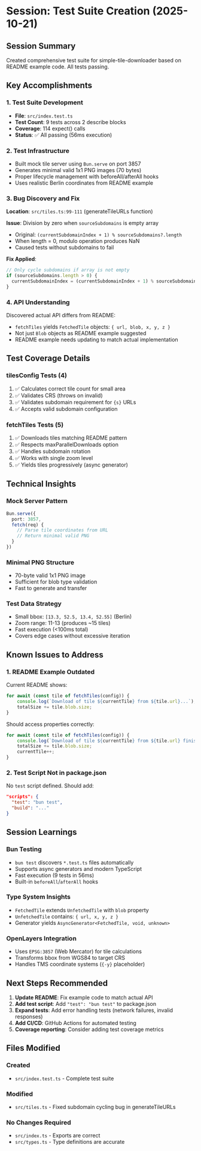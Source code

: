 # Session: Test Suite Creation (2025-10-21)

## Session Summary
Created comprehensive test suite for simple-tile-downloader based on README example code. All tests passing.

## Key Accomplishments

### 1. Test Suite Development
- **File**: `src/index.test.ts`
- **Test Count**: 9 tests across 2 describe blocks
- **Coverage**: 114 expect() calls
- **Status**: ✅ All passing (56ms execution)

### 2. Test Infrastructure
- Built mock tile server using `Bun.serve` on port 3857
- Generates minimal valid 1x1 PNG images (70 bytes)
- Proper lifecycle management with beforeAll/afterAll hooks
- Uses realistic Berlin coordinates from README example

### 3. Bug Discovery and Fix
**Location**: `src/tiles.ts:99-111` (generateTileURLs function)

**Issue**: Division by zero when `sourceSubdomains` is empty array
- Original: `(currentSubdomainIndex + 1) % sourceSubdomains?.length`
- When length = 0, modulo operation produces NaN
- Caused tests without subdomains to fail

**Fix Applied**:
```typescript
// Only cycle subdomains if array is not empty
if (sourceSubdomains.length > 0) {
  currentSubdomainIndex = (currentSubdomainIndex + 1) % sourceSubdomains.length;
}
```

### 4. API Understanding
Discovered actual API differs from README:
- `fetchTiles` yields `FetchedTile` objects: `{ url, blob, x, y, z }`
- Not just `Blob` objects as README example suggested
- README example needs updating to match actual implementation

## Test Coverage Details

### tilesConfig Tests (4)
1. ✅ Calculates correct tile count for small area
2. ✅ Validates CRS (throws on invalid)
3. ✅ Validates subdomain requirement for `{s}` URLs
4. ✅ Accepts valid subdomain configuration

### fetchTiles Tests (5)
1. ✅ Downloads tiles matching README pattern
2. ✅ Respects maxParallelDownloads option
3. ✅ Handles subdomain rotation
4. ✅ Works with single zoom level
5. ✅ Yields tiles progressively (async generator)

## Technical Insights

### Mock Server Pattern
```typescript
Bun.serve({
  port: 3857,
  fetch(req) {
    // Parse tile coordinates from URL
    // Return minimal valid PNG
  }
})
```

### Minimal PNG Structure
- 70-byte valid 1x1 PNG image
- Sufficient for blob type validation
- Fast to generate and transfer

### Test Data Strategy
- Small bbox: `[13.3, 52.5, 13.4, 52.55]` (Berlin)
- Zoom range: 11-13 (produces ~15 tiles)
- Fast execution (<100ms total)
- Covers edge cases without excessive iteration

## Known Issues to Address

### 1. README Example Outdated
Current README shows:
```typescript
for await (const tile of fetchTiles(config)) {
    console.log(`Download of tile ${currentTile} from ${tile.url}...`);
    totalSize += tile.blob.size;
}
```

Should access properties correctly:
```typescript
for await (const tile of fetchTiles(config)) {
    console.log(`Download of tile ${currentTile} from ${tile.url} finished (${tile.blob.size} Bytes)`);
    totalSize += tile.blob.size;
    currentTile++;
}
```

### 2. Test Script Not in package.json
No `test` script defined. Should add:
```json
"scripts": {
  "test": "bun test",
  "build": "..."
}
```

## Session Learnings

### Bun Testing
- `bun test` discovers `*.test.ts` files automatically
- Supports async generators and modern TypeScript
- Fast execution (9 tests in 56ms)
- Built-in `beforeAll`/`afterAll` hooks

### Type System Insights
- `FetchedTile` extends `UnfetchedTile` with `blob` property
- `UnfetchedTile` contains: `{ url, x, y, z }`
- Generator yields `AsyncGenerator<FetchedTile, void, unknown>`

### OpenLayers Integration
- Uses `EPSG:3857` (Web Mercator) for tile calculations
- Transforms bbox from WGS84 to target CRS
- Handles TMS coordinate systems (`{-y}` placeholder)

## Next Steps Recommended

1. **Update README**: Fix example code to match actual API
2. **Add test script**: Add `"test": "bun test"` to package.json
3. **Expand tests**: Add error handling tests (network failures, invalid responses)
4. **Add CI/CD**: GitHub Actions for automated testing
5. **Coverage reporting**: Consider adding test coverage metrics

## Files Modified

### Created
- `src/index.test.ts` - Complete test suite

### Modified
- `src/tiles.ts` - Fixed subdomain cycling bug in generateTileURLs

### No Changes Required
- `src/index.ts` - Exports are correct
- `src/types.ts` - Type definitions are accurate
